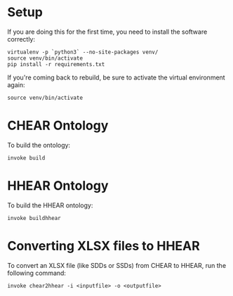 # Setup
If you are doing this for the first time, you need to install the software correctly:

```
virtualenv -p `python3` --no-site-packages venv/
source venv/bin/activate
pip install -r requirements.txt
```

If you're coming back to rebuild, be sure to activate the virtual environment again:

```
source venv/bin/activate
```

# CHEAR Ontology

To build the ontology:

```
invoke build
```

# HHEAR Ontology

To build the HHEAR ontology:

```
invoke buildhhear
```

# Converting XLSX files to HHEAR

To convert an XLSX file (like SDDs or SSDs) from CHEAR to HHEAR, run the following command:

```
invoke chear2hhear -i <inputfile> -o <outputfile>
```

